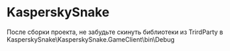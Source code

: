 # KasperskySnake
После сборки проекта, не забудьте скинуть библиотеки из TrirdParty в KasperskySnake\KasperskySnake.GameClient\bin\Debug
